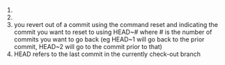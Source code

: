 1. 
2. 
3. you revert out of a commit using the command reset and indicating the commit you want to reset to using HEAD~# where # is the number of commits you want to go back (eg HEAD~1 will go back to the prior commit, HEAD~2 will go to the commit prior to that)
4. HEAD refers to the last commit in the currently check-out branch
